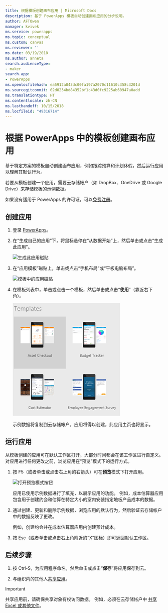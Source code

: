 ```yaml
---
title: 根据模板创建画布应用 | Microsoft Docs
description: 基于 PowerApps 模板自动创建画布应用的分步说明。
author: AFTOwen
manager: kvivek
ms.service: powerapps
ms.topic: conceptual
ms.custom: canvas
ms.reviewer: ''
ms.date: 03/19/2018
ms.author: anneta
search.audienceType:
- maker
search.app:
- PowerApps
ms.openlocfilehash: ea5912a043dc00fa197a2070c11610c358c3201d
ms.sourcegitcommit: 02d0234bd84352bf1c43d0fc9225ab60947a0add
ms.translationtype: HT
ms.contentlocale: zh-CN
ms.lasthandoff: 10/15/2018
ms.locfileid: "49316714"
---
```

# <a name="create-a-canvas-app-from-a-template-in-powerapps"></a>根据 PowerApps 中的模板创建画布应用

基于特定方案的模板自动创建画布应用，例如跟踪预算和计划休假，然后运行应用以理解其默认行为。

若要从模板创建一个应用，需要云存储帐户（如 DropBox、OneDrive 或 Google Drive）来存储模板的示例数据。

如果没有适用于 PowerApps 的许可证，可以[免费注册](../signup-for-powerapps.md)。

## <a name="create-an-app"></a>创建应用

1. 登录 [PowerApps](http://web.powerapps.com?utm_source=padocs&utm_medium=linkinadoc&utm_campaign=referralsfromdoc)。

1. 在“生成自己的应用”下，将鼠标悬停在“从数据开始”上，然后单击或点击“生成此应用”。

    ![生成此应用磁贴](./media/get-started-test-drive/make-this-app.png)

1. 在“应用模板”磁贴上，单击或点击“手机布局”或“平板电脑布局”。

    ![模板中的应用磁贴](./media/get-started-test-drive/template-tile.png)

4. 在模板列表中，单击或点击一个模板，然后单击或点击“**使用**”（靠近右下角）。

    ![打开 PowerApps 模板](./media/get-started-test-drive/open-template.png)

    示例数据将复制到云存储帐户，应用将得以创建，此应用主页也将显示。

## <a name="run-the-app"></a>运行应用
从模板创建的应用可在默认工作区打开，大部分时间都会在该工作区进行自定义。 对应用进行任何更改之前，浏览应用在“预览”模式下的运行方式。

1. 按 F5（或者单击或点击右上角的右箭头）可在**预览**模式下打开应用。

    ![打开预览模式按钮](./media/get-started-test-drive/open-preview.png)

    应用已使用示例数据进行了填充，以展示应用的功能。 例如，成本估算器应用包含用于创建约会和估算在特定大小的室内安装指定地板产品成本的数据。

4. 通过创建、更新和删除示例数据，浏览应用的默认行为，然后验证云存储帐户中的数据反映了更改。

    例如，创建约会并在成本估算器应用内创建预计成本。

5. 按 Esc（或者单击或点击右上角附近的“X”图标）即可返回默认工作区。

## <a name="next-steps"></a>后续步骤
1. 按 Ctrl-S，为应用程序命名，然后单击或点击“**保存**”将应用保存到云。

1. 与组织内的其他人[共享应用](share-app.md)。

> [!IMPORTANT]
> 共享应用前，请确保共享对象有权访问数据。 例如，必须在云存储帐户中 [共享 Excel 或其他文件](share-app-data.md)。
